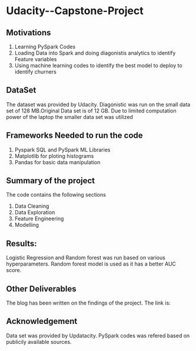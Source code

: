 # Udacity--Capstone-Project

## Motivations
1. Learning PySpark Codes
2. Loading Data into Spark and doing diagonistis analytics to identify Feature variables
3. Using machine learning codes to identify the best model to deploy to identify churners

## DataSet

The dataset was provided by Udacity. Diagonistic was run on the small data set of 128 MB.Original Data set is of 12 GB. Due to limited 
computation power of the laptop the smaller data set was utilized

## Frameworks Needed to run the code
1. Pyspark SQL and PySpark ML Libraries
2. Matplotlib for ploting histograms
3. Pandas for basic data manipulation

## Summary of the project

The code contains the following sections

1. Data Cleaning
2. Data Exploration
3. Feature Engineering
4. Modelling

## Results: 

Logistic Regression and Random forest was run based on various hyperparameters. Random forest model is used as it has a better AUC score.

## Other Deliverables
The blog has been written on the findings of the project. The link is: 

## Acknowledgement

Data set was provided by Updatacity. PySpark codes was refered based on publicily available sources. 


